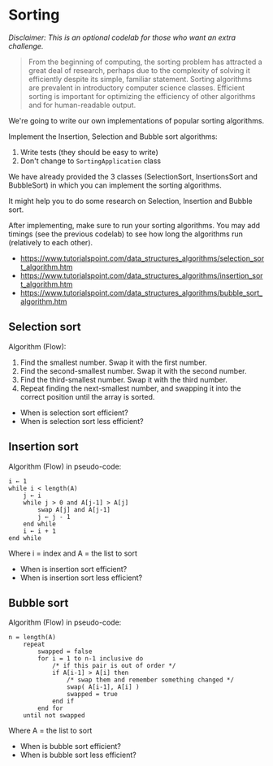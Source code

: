 ﻿# Sorting

_Disclaimer: This is an optional codelab for those who want an extra challenge._

> From the beginning of computing, the sorting problem has attracted a great deal of research, perhaps due to the complexity of solving it efficiently despite its simple, familiar statement.
Sorting algorithms are prevalent in introductory computer science classes. Efficient sorting is important for optimizing the efficiency of other algorithms and for human-readable output.

We're going to write our own implementations of popular sorting algorithms.

Implement the Insertion, Selection and Bubble sort algorithms:

1. Write tests (they should be easy to write)
2. Don't change to `SortingApplication` class

We have already provided the 3 classes (SelectionSort, InsertionsSort and BubbleSort) 
in which you can implement the sorting algorithms.

It might help you to do some research on Selection, Insertion and Bubble sort.

After implementing, make sure to run your sorting algorithms. You may add timings (see the previous codelab) 
to see how long the algorithms run (relatively to each other).
- https://www.tutorialspoint.com/data_structures_algorithms/selection_sort_algorithm.htm
- https://www.tutorialspoint.com/data_structures_algorithms/insertion_sort_algorithm.htm
- https://www.tutorialspoint.com/data_structures_algorithms/bubble_sort_algorithm.htm

## Selection sort

Algorithm (Flow):
1. Find the smallest number. Swap it with the first number.
2. Find the second-smallest number. Swap it with the second number.
3. Find the third-smallest number. Swap it with the third number.
4. Repeat finding the next-smallest number, and swapping it into the correct position until the array is sorted.

- When is selection sort efficient?
- When is selection sort less efficient?

## Insertion sort

Algorithm (Flow) in pseudo-code:
```text
i ← 1
while i < length(A)
    j ← i
    while j > 0 and A[j-1] > A[j]
        swap A[j] and A[j-1]
        j ← j - 1
    end while
    i ← i + 1
end while
```
Where i = index and A = the list to sort

- When is insertion sort efficient?
- When is insertion sort less efficient?

## Bubble sort

Algorithm (Flow) in pseudo-code:
```text
n = length(A)
    repeat 
        swapped = false
        for i = 1 to n-1 inclusive do
            /* if this pair is out of order */
            if A[i-1] > A[i] then
                /* swap them and remember something changed */
                swap( A[i-1], A[i] )
                swapped = true
            end if
        end for
    until not swapped
```
Where A = the list to sort

- When is bubble sort efficient?
- When is bubble sort less efficient?